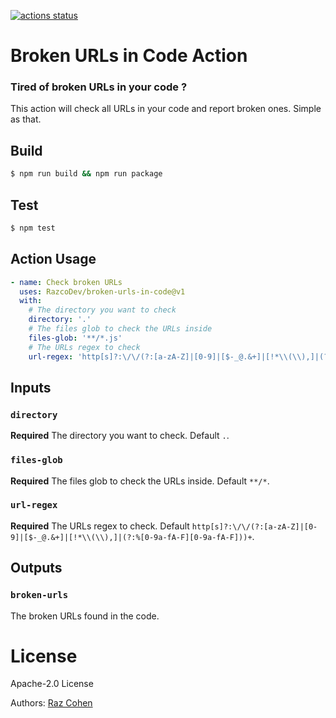 <p>
  <a href="https://github.com/RazcoDev/broken-urls-in-code/actions"><img alt="actions status" src="https://github.com/RazcoDev/broken-urls-in-code/actions/workflows/test.yml/badge.svg?branch=main"></a>
</p>

# Broken URLs in Code Action

### Tired of broken URLs in your code ?
This action will check all URLs in your code and report broken ones. Simple as that. 


## Build

```bash
$ npm run build && npm run package
```

## Test

```bash
$ npm test
```

## Action Usage

```yaml
- name: Check broken URLs
  uses: RazcoDev/broken-urls-in-code@v1
  with:
    # The directory you want to check
    directory: '.'
    # The files glob to check the URLs inside
    files-glob: '**/*.js'
    # The URLs regex to check
    url-regex: 'http[s]?:\/\/(?:[a-zA-Z]|[0-9]|[$-_@.&+]|[!*\\(\\),]|(?:%[0-9a-fA-F][0-9a-fA-F]))+'
```


## Inputs

### `directory`

**Required** The directory you want to check. Default `.`.

### `files-glob`

**Required** The files glob to check the URLs inside. Default  `**/*`.

### `url-regex`

**Required** The URLs regex to check. Default `http[s]?:\/\/(?:[a-zA-Z]|[0-9]|[$-_@.&+]|[!*\\(\\),]|(?:%[0-9a-fA-F][0-9a-fA-F]))+`.

## Outputs

### `broken-urls`

The broken URLs found in the code.


# License

Apache-2.0 License

Authors: [Raz Cohen](https://github.com/RazcoDev)

